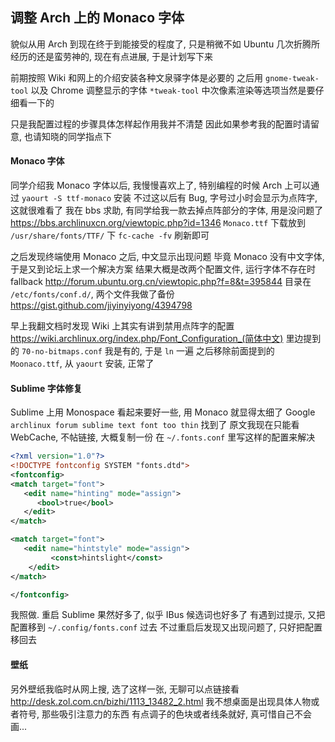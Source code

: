 
## 调整 Arch 上的 Monaco 字体

貌似从用 Arch 到现在终于到能接受的程度了, 只是稍微不如 Ubuntu
几次折腾所经历的还是蛮劳神的, 现在有点进展, 于是计划写下来

前期按照 Wiki 和网上的介绍安装各种文泉驿字体是必要的
之后用 `gnome-tweak-tool` 以及 Chrome 调整显示的字体
`*tweak-tool` 中次像素渲染等选项当然是要仔细看一下的

只是我配置过程的步骤具体怎样起作用我并不清楚
因此如果参考我的配置时请留意, 也请知晓的同学指点下

#### Monaco 字体

同学介绍我 Monaco 字体以后, 我慢慢喜欢上了, 特别编程的时候
Arch 上可以通过 `yaourt -S ttf-monaco` 安装
不过这以后有 Bug, 字号过小时会显示为点阵字, 这就很难看了
我在 bbs 求助, 有同学给我一款去掉点阵部分的字体, 用是没问题了
https://bbs.archlinuxcn.org/viewtopic.php?id=1346
`Monaco.ttf` 下载放到 `/usr/share/fonts/TTF/` 下 `fc-cache -fv` 刷新即可

之后发现终端使用 Monaco 之后, 中文显示出现问题
毕竟 Monaco 没有中文字体, 于是又到论坛上求一个解决方案
结果大概是改两个配置文件, 运行字体不存在时 fallback
http://forum.ubuntu.org.cn/viewtopic.php?f=8&t=395844
目录在 `/etc/fonts/conf.d/`, 两个文件我做了备份
https://gist.github.com/jiyinyiyong/4394798

早上我翻文档时发现 Wiki 上其实有讲到禁用点阵字的配置
https://wiki.archlinux.org/index.php/Font_Configuration_(简体中文)
里边提到的 `70-no-bitmaps.conf` 我是有的, 于是 `ln` 一遍
之后移除前面提到的 `Moonaco.ttf`, 从 `yaourt` 安装, 正常了

#### Sublime 字体修复

Sublime 上用 Monospace 看起来要好一些, 用 Monaco 就显得太细了
Google `archlinux forum sublime text font too thin` 找到了
原文我现在只能看 WebCache, 不帖链接, 大概复制一份
在 `~/.fonts.conf` 里写这样的配置来解决

```xml
<?xml version="1.0"?>
<!DOCTYPE fontconfig SYSTEM "fonts.dtd">
<fontconfig>
<match target="font">
   <edit name="hinting" mode="assign">
      <bool>true</bool>
   </edit>
</match>

<match target="font">
   <edit name="hintstyle" mode="assign">
         <const>hintslight</const>
    </edit>
</match>

</fontconfig>
```

我照做. 重启 Sublime 果然好多了, 似乎 IBus 候选词也好多了
有遇到过提示, 又把配置移到 `~/.config/fonts.conf` 过去
不过重启后发现又出现问题了, 只好把配置移回去

#### 壁纸

另外壁纸我临时从网上搜, 选了这样一张, 无聊可以点链接看
http://desk.zol.com.cn/bizhi/1113_13482_2.html
我不想桌面是出现具体人物或者符号, 那些吸引注意力的东西
有点调子的色块或者线条就好, 真可惜自己不会画...
